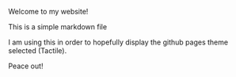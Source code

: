 Welcome to my website!

This is a simple markdown file


I am using this in order to hopefully display the github pages theme selected (Tactile).

Peace out!

